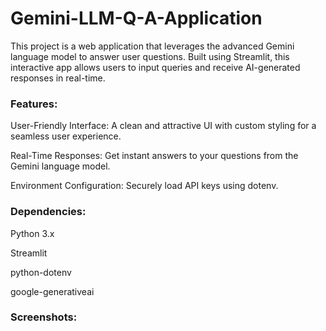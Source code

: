 # Gemini-LLM-Q-A-Application
This project is a web application that leverages the advanced Gemini language model to answer user questions. Built using Streamlit, this interactive app allows users to input queries and receive AI-generated responses in real-time.

### Features:

User-Friendly Interface: A clean and attractive UI with custom styling for a seamless user experience.

Real-Time Responses: Get instant answers to your questions from the Gemini language model.

Environment Configuration: Securely load API keys using dotenv.

### Dependencies:

Python 3.x

Streamlit

python-dotenv

google-generativeai

### Screenshots:

